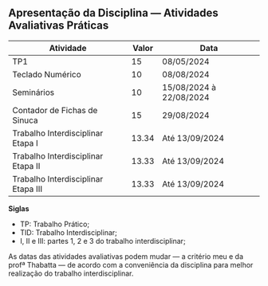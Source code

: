 ## Apresentação da Disciplina — Atividades Avaliativas Práticas

<div class="regular">
<div class="grid-50-50">
<div class="grid-element">

<!-- _class: centered -->

| Atividade                           | Valor | Data                    |
| ----------------------------------- | ----- | ----------------------- |
| TP1                                 | 15    | 08/05/2024              |
| Teclado Numérico                    | 10    | 08/08/2024              |
| Seminários                          | 10    | 15/08/2024 à 22/08/2024 |
| Contador de Fichas de Sinuca        | 15    | 29/08/2024              |
| Trabalho Interdisciplinar Etapa I   | 13.34 | Até 13/09/2024          |
| Trabalho Interdisciplinar Etapa II  | 13.33 | Até 13/09/2024          |
| Trabalho Interdisciplinar Etapa III | 13.33 | Até 13/09/2024          |

</div>
<div class="grid-element">

**Siglas**

-   TP: Trabalho Prático;
-   TID: Trabalho Interdisciplinar;
-   I, II e III: partes 1, 2 e 3 do trabalho interdisciplinar;

As datas das atividades avaliativas podem mudar — a critério meu e da profª Thabatta — de acordo com a conveniência da disciplina para melhor realização do trabalho interdisciplinar.

</div>
</div>
</div>
